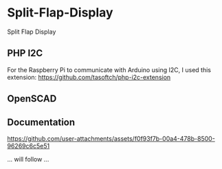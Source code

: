 # Split-Flap-Display
Split Flap Display

## PHP I2C
For the Raspberry Pi to communicate with Arduino using I2C, I used this extension:
https://github.com/tasoftch/php-i2c-extension

## OpenSCAD

## Documentation
https://github.com/user-attachments/assets/f0f93f7b-00a4-478b-8500-96269c6c5e51

... will follow ...

